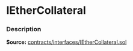 # IEtherCollateral

### Description <a href="description" id="description"></a>

**Source:** [contracts/interfaces/IEtherCollateral.sol](https://github.com/perifinance/peri-finance/blob/master/contracts/interfaces/IEtherCollateral.sol)
